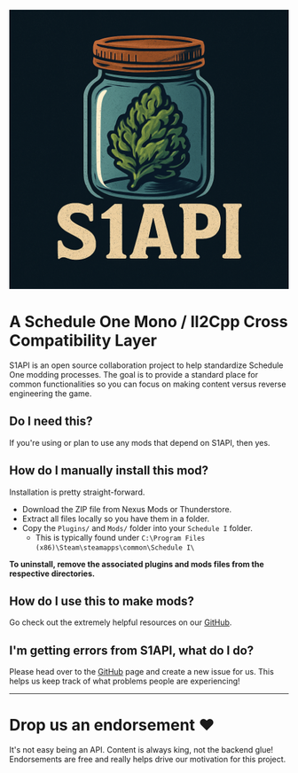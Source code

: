 ![logo](https://github.com/KaBooMa/S1API/blob/stable/Public/logo.png?raw=true)

# A Schedule One Mono / Il2Cpp Cross Compatibility Layer
S1API is an open source collaboration project to help standardize Schedule One modding processes.
The goal is to provide a standard place for common functionalities so you can focus on making content versus reverse engineering the game.

## Do I need this?
If you're using or plan to use any mods that depend on S1API, then yes. 

## How do I manually install this mod?
Installation is pretty straight-forward.
- Download the ZIP file from Nexus Mods or Thunderstore.
- Extract all files locally so you have them in a folder.
- Copy the `Plugins/` and `Mods/` folder into your `Schedule I` folder.
  - This is typically found under `C:\Program Files (x86)\Steam\steamapps\common\Schedule I\`

**To uninstall, remove the associated plugins and mods files from the respective directories.**

## How do I use this to make mods?
Go check out the extremely helpful resources on our [GitHub](https://github.com/KaBooMa/S1API).

## I'm getting errors from S1API, what do I do?
Please head over to the [GitHub](https://github.com/KaBooMa/S1API) page and create a new issue for us.
This helps us keep track of what problems people are experiencing!

___

# Drop us an endorsement ❤️
It's not easy being an API. Content is always king, not the backend glue! 
Endorsements are free and really helps drive our motivation for this project.